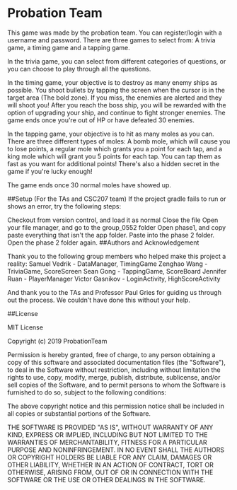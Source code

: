 # Probation Team

This game was made by the probation team. You can register/login with a username and password. There are three games to select from: A trivia game, a timing game and a tapping game.

In the trivia game, you can select from different categories of questions, or you can choose to play through all the questions.

In the timing game, your objective is to destroy as many enemy ships as possible. You shoot bullets by tapping the screen when the cursor is in the target area (The bold zone). If you miss, the enemies are alerted and they will shoot you! After you reach the boss ship, you will be rewarded with the option of upgrading your ship, and continue to fight stronger enemies. The game ends once you're out of HP or have defeated 30 enemies.

In the tapping game, your objective is to hit as many moles as you can. There are three different types of moles: A bomb mole, which will cause you to lose points, a regular mole which grants you a point for each tap, and a king mole which will grant you 5 points for each tap. You can tap them as fast as you want for additional points! There's also a hidden secret in the game if you're lucky enough!

The game ends once 30 normal moles have showed up.

##Setup (For the TAs and CSC207 team) If the project gradle fails to run or shows an error, try the following steps:

Checkout from version control, and load it as normal
Close the file
Open your file manager, and go to the group_0552 folder
Open phase1, and copy paste everything that isn't the app folder.
Paste into the phase 2 folder.
Open the phase 2 folder again.
##Authors and Acknowledgement

Thank you to the following group members who helped make this project a reality: Samuel Vedrik - DataManager, TimingGame Zenghao Wang - TriviaGame, ScoreScreen Sean Gong - TappingGame, ScoreBoard Jennifer Ruan - PlayerManager Victor Gasnikov - LoginActivity, HighScoreActivity

And thank you to the TAs and Professor Paul Gries for guiding us through out the process. We couldn't have done this without your help.

##License

MIT License

Copyright (c) 2019 ProbationTeam

Permission is hereby granted, free of charge, to any person obtaining a copy of this software and associated documentation files (the "Software"), to deal in the Software without restriction, including without limitation the rights to use, copy, modify, merge, publish, distribute, sublicense, and/or sell copies of the Software, and to permit persons to whom the Software is furnished to do so, subject to the following conditions:

The above copyright notice and this permission notice shall be included in all copies or substantial portions of the Software.

THE SOFTWARE IS PROVIDED "AS IS", WITHOUT WARRANTY OF ANY KIND, EXPRESS OR IMPLIED, INCLUDING BUT NOT LIMITED TO THE WARRANTIES OF MERCHANTABILITY, FITNESS FOR A PARTICULAR PURPOSE AND NONINFRINGEMENT. IN NO EVENT SHALL THE AUTHORS OR COPYRIGHT HOLDERS BE LIABLE FOR ANY CLAIM, DAMAGES OR OTHER LIABILITY, WHETHER IN AN ACTION OF CONTRACT, TORT OR OTHERWISE, ARISING FROM, OUT OF OR IN CONNECTION WITH THE SOFTWARE OR THE USE OR OTHER DEALINGS IN THE SOFTWARE.
